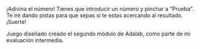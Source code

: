 ¡Adivina el número! Tienes que introducir un número y pinchar a "Prueba".
Te iré dando pistas para que sepas si te estas acercando al resultado.
¡Suerte!

Juego diseñado creado el segundo módulo de Adalab, como parte de mi evaluación intermedia.
